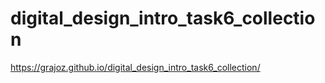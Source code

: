 # digital_design_intro_task6_collection
 https://grajoz.github.io/digital_design_intro_task6_collection/
